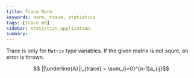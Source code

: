 ```yaml
---
title: Trace Norm
keywords: norm, trace, statistics
tags: [trace.md]
sidebar: statistics_application
summary: 
---
```

Trace is only for `Matrix` type variables. If the given matrix is not squre, an error is thrown.

<p align="center">$$ ||\underline{A}||_{trace} = \sum_{i=0}^{n-1}a_{ij}$$</p>
